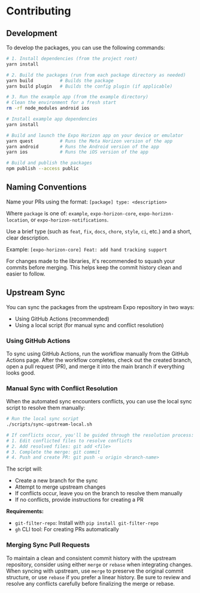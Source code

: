 # Contributing

## Development

To develop the packages, you can use the following commands:

```bash
# 1. Install dependencies (from the project root)
yarn install

# 2. Build the packages (run from each package directory as needed)
yarn build          # Builds the package
yarn build plugin   # Builds the config plugin (if applicable)

# 3. Run the example app (from the example directory)
# Clean the environment for a fresh start
rm -rf node_modules android ios

# Install example app dependencies
yarn install

# Build and launch the Expo Horizon app on your device or emulator
yarn quest          # Runs the Meta Horizon version of the app
yarn android        # Runs the Android version of the app
yarn ios            # Runs the iOS version of the app

# Build and publish the packages
npm publish --access public
```

## Naming Conventions

Name your PRs using the format: `[package] type: <description>`

Where `package` is one of: `example`, `expo-horizon-core`, `expo-horizon-location`, or `expo-horizon-notifications`.

Use a brief type (such as `feat`, `fix`, `docs`, `chore`, `style`, `ci`, etc.) and a short, clear description.

Example:
`[expo-horizon-core] Feat: add hand tracking support`

For changes made to the libraries, it's recommended to squash your commits before merging. This helps keep the commit history clean and easier to follow.

## Upstream Sync

You can sync the packages from the upstream Expo repository in two ways:
- Using GitHub Actions (recommended)
- Using a local script (for manual sync and conflict resolution)

### Using GitHub Actions

To sync using GitHub Actions, run the workflow manually from the GitHub Actions page. After the workflow completes, check out the created branch, open a pull request (PR), and merge it into the main branch if everything looks good.

### Manual Sync with Conflict Resolution

When the automated sync encounters conflicts, you can use the local sync script to resolve them manually:

```bash
# Run the local sync script
./scripts/sync-upstream-local.sh

# If conflicts occur, you'll be guided through the resolution process:
# 1. Edit conflicted files to resolve conflicts
# 2. Add resolved files: git add <file>
# 3. Complete the merge: git commit
# 4. Push and create PR: git push -u origin <branch-name>
```

The script will:
- Create a new branch for the sync
- Attempt to merge upstream changes
- If conflicts occur, leave you on the branch to resolve them manually
- If no conflicts, provide instructions for creating a PR

**Requirements:**
- `git-filter-repo`: Install with `pip install git-filter-repo`
- `gh` CLI tool: For creating PRs automatically

### Merging Sync Pull Requests

To maintain a clean and consistent commit history with the upstream repository, consider using either `merge` or `rebase` when integrating changes. When syncing with upstream, use `merge` to preserve the original commit structure, or use `rebase` if you prefer a linear history. Be sure to review and resolve any conflicts carefully before finalizing the merge or rebase.
